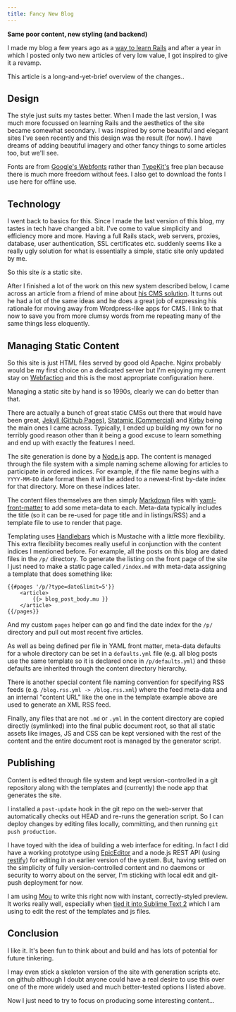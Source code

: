 ```yaml
---
title: Fancy New Blog
---
```

**Same poor content, new styling (and backend)**

I made my blog a few years ago as a [way to learn Rails](http://banksco.de/p/on-the-bandwagon) and after a year in which I posted only two new articles of very low value, I got inspired to give it a revamp.

This article is a long-and-yet-brief overview of the changes..

## Design

The style just suits my tastes better. When I made the last version, I was much more focussed on learning Rails and the aesthetics of the site became somewhat secondary. I was inspired by some beautiful and elegant sites I've seen recently and this design was the result (for now). I have dreams of adding beautiful imagery and other fancy things to some articles too, but we'll see.

Fonts are from [Google's Webfonts](http://www.google.com/webfonts) rather than [TypeKit's](https://typekit.com/) free plan because there is much more freedom without fees. I also get to download the fonts I use here for offline use.

## Technology

I went back to basics for this. Since I made the last version of this blog, my tastes in tech have changed a bit. I've come to value simplicity and efficiency more and more. Having a full Rails stack, web servers, proxies, database, user authentication, SSL certificates etc. suddenly seems like a really ugly solution for what is essentially a simple, static site only updated by me.

So this site *is* a static site.

After I finished a lot of the work on this new system described below, I came across an article from a friend of mine about [his CMS solution](http://jekor.com/article/towards-a-lifelong-content-management-system). It turns out he had a lot of the same ideas and he does a great job of expressing his rationale for moving away from Wordpress-like apps for CMS. I link to that now to save you from more clumsy words from me repeating many of the same things less eloquently.

## Managing Static Content

So this site is just HTML files served by good old Apache. Nginx probably would be my first choice on a dedicated server but I'm enjoying my current stay on [Webfaction](http://www.webfaction.com) and this is the most appropriate configuration here.

Managing a static site by hand is so 1990s, clearly we can do better than that.

There are actually a bunch of great static CMSs out there that would have been great, [Jekyll (Github Pages)](https://help.github.com/articles/using-jekyll-with-pages), [Statamic (Commercial)](http://statamic.com/) and [Kirby](http://getkirby.com/) being the main ones I came across. Typically, I ended up building my own for no terribly good reason other than it being a good excuse to learn something and end up with exactly the features I need.

The site generation is done by a [Node.js](http://nodejs.org/) app. The content is managed through the file system with a simple naming scheme allowing for articles to participate in ordered indices. For example, if the file name begins with a `YYYY-MM-DD` date format then it will be added to a newest-first by-date index for that directory. More on these indices later.

The content files themselves are then simply [Markdown](http://daringfireball.net/projects/markdown/) files with [yaml-front-matter](https://github.com/mojombo/jekyll/wiki/YAML-Front-Matter) to add some meta-data to each. Meta-data typically includes the title (so it can be re-used for page title and in listings/RSS) and a template file to use to render that page.

Templating uses [Handlebars](http://handlebarsjs.com) which is Mustache with a little more flexibility. This extra flexibility becomes really useful in conjunction with the content indices I mentioned before. For example, all the posts on this blog are dated files in the `/p/` directory. To generate the listing on the front page of the site I just need to make a static page called `/index.md` with meta-data assigning a template that does something like:

    {{#pages '/p/?type=date&limit=5'}}
        <article>
            {{> blog_post_body.mu }}
        </article>
    {{/pages}}

And my custom `pages` helper can go and find the date index for the `/p/` directory and pull out most recent five articles.

As well as being defined per file in YAML front matter, meta-data defaults for a whole directory can be set in a `defaults.yml` file (e.g. all blog posts use the same template so it is declared once in `/p/defaults.yml`) and these defaults are inherited through the content directory hierarchy.

There is another special content file naming convention for specifying RSS feeds (e.g. `/blog.rss.yml -> /blog.rss.xml`) where the feed meta-data and an internal "content URL" like the one in the template example above are used to generate an XML RSS feed.

Finally, any files that are not `.md` or `.yml` in the content directory are copied directly (symlinked) into the final public document root, so that all static assets like images, JS and CSS can be kept versioned with the rest of the content and the entire document root is managed by the generator script.

## Publishing

Content is edited through file system and kept version-controlled in a git repository along with the templates and (currently) the node app that generates the site.

I installed a `post-update` hook in the git repo on the web-server that automatically checks out HEAD and re-runs the generation script. So I can deploy changes by editing files locally, committing, and then running `git push production`.

I have toyed with the idea of building a web interface for editing. In fact I did have a working prototype using [EpicEditor](http://oscargodson.github.com/EpicEditor/) and a node.js REST API (using [restify](http://mcavage.github.com/node-restify/)) for editing in an earlier version of the system. But, having settled on the simplicity of fully version-controlled content and no daemons or security to worry about on the server, I'm sticking with local edit and git-push deployment for now.

I am using [Mou](http://mouapp.com/) to write this right now with instant, correctly-styled preview. It works really well, especially when [tied it into Sublime Text 2](http://theablefew.com/blog/sublime-text-2-as-a-markdown-editor) which I am using to edit the rest of the templates and js files.

## Conclusion

I like it. It's been fun to think about and build and has lots of potential for future tinkering. 

I may even stick a skeleton version of the site with generation scripts etc. on github although I doubt anyone could have a real desire to use this over one of the more widely used and much better-tested options I listed above.

Now I just need to try to focus on producing some interesting content…